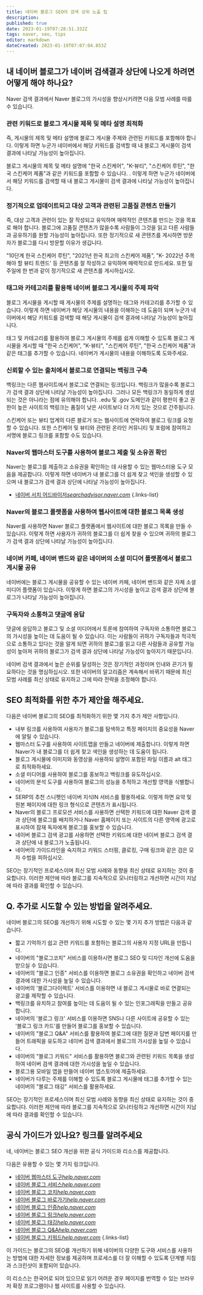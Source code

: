```yaml
---
title: 네이버 블로그 SEO어 검색 상위 노출 팁
description: 
published: true
date: 2023-01-19T07:28:51.332Z
tags: naver, seo, tips
editor: markdown
dateCreated: 2023-01-19T07:07:04.853Z
---
```


## 내 네이버 블로그가 네이버 검색결과 상단에 나오게 하려면 어떻게 해야 하나요?

Naver 검색 결과에서 Naver 블로그의 가시성을 향상시키려면 다음 모범 사례를 따를 수 있습니다.

### 관련 키워드로 블로그 게시물 제목 및 메타 설명 최적화

즉, 게시물의 제목 및 메타 설명에 블로그 게시물 주제와 관련된 키워드를 포함해야 합니다. 이렇게 하면 누군가 네이버에서 해당 키워드를 검색할 때 내 블로그 게시물이 검색 결과에 나타날 가능성이 높아집니다.

블로그 게시물의 제목 및 메타 설명에 "한국 스킨케어", "K-뷰티", "스킨케어 루틴", "한국 스킨케어 제품"과 같은 키워드를 포함할 수 있습니다. . 이렇게 하면 누군가 네이버에서 해당 키워드를 검색할 때 내 블로그 게시물이 검색 결과에 나타날 가능성이 높아집니다.

### 정기적으로 업데이트되고 대상 고객과 관련된 고품질 콘텐츠 만들기

즉, 대상 고객과 관련이 있는 잘 작성되고 유익하며 매력적인 콘텐츠를 만드는 것을 목표로 해야 합니다. 블로그에 고품질 콘텐츠가 많을수록 사람들이 그것을 읽고 다른 사람들과 공유하기를 원할 가능성이 높아집니다. 또한 정기적으로 새 콘텐츠를 게시하면 방문자가 블로그를 다시 방문할 이유가 생깁니다.

"10단계 한국 스킨케어 루틴", "2021년 한국 최고의 스킨케어 제품", "K- 2022년 주목해야 할 뷰티 트렌드' 등 콘텐츠를 잘 작성하고 유익하며 매력적으로 만드세요. 또한 일주일에 한 번과 같이 정기적으로 새 콘텐츠를 게시하십시오.

### 태그와 카테고리를 활용해 네이버 블로그 게시물의 주제 파악

블로그 게시물을 게시할 때 게시물의 주제를 설명하는 태그와 카테고리를 추가할 수 있습니다. 이렇게 하면 네이버가 해당 게시물의 내용을 이해하는 데 도움이 되며 누군가 네이버에서 해당 키워드를 검색할 때 해당 게시물이 검색 결과에 나타날 가능성이 높아집니다.

태그 및 카테고리를 활용하여 블로그 게시물의 주제를 쉽게 이해할 수 있도록 블로그 게시물을 게시할 때 "한국 스킨케어", "K-뷰티", "스킨케어 루틴", "한국 스킨케어 제품"과 같은 태그를 추가할 수 있습니다. 네이버가 게시물의 내용을 이해하도록 도와주세요.

### 신뢰할 수 있는 출처에서 블로그로 연결되는 백링크 구축

백링크는 다른 웹사이트에서 블로그로 연결되는 링크입니다. 백링크가 많을수록 블로그가 검색 결과 상단에 나타날 가능성이 높아집니다. 그러나 모든 백링크가 동일하게 생성되는 것은 아니라는 점에 유의해야 합니다. .edu 및 .gov 도메인과 같이 평판이 좋고 권한이 높은 사이트의 백링크는 품질이 낮은 사이트보다 더 가치 있는 것으로 간주됩니다.

스킨케어 또는 뷰티 업계의 다른 블로거 또는 웹사이트에 연락하여 블로그 링크를 요청할 수 있습니다. 또한 스킨케어 및 뷰티와 관련된 온라인 커뮤니티 및 포럼에 참여하고 서명에 블로그 링크를 포함할 수도 있습니다.

### Naver의 웹마스터 도구를 사용하여 블로그 제출 및 소유권 확인

Naver는 블로그를 제출하고 소유권을 확인하는 데 사용할 수 있는 웹마스터용 도구 모음을 제공합니다. 이렇게 하면 네이버가 내 블로그를 더 쉽게 찾고 색인을 생성할 수 있으며 내 블로그가 검색 결과 상단에 나타날 가능성이 높아집니다.

- [네이버 서치 어드바이저*searchadvisor.naver.com*](https://searchadvisor.naver.com/)
{.links-list}

### Naver의 블로그 플랫폼을 사용하여 웹사이트에 대한 블로그 목록 생성

Naver를 사용하면 Naver 블로그 플랫폼에서 웹사이트에 대한 블로그 목록을 만들 수 있습니다. 이렇게 하면 사용자가 귀하의 블로그를 더 쉽게 찾을 수 있으며 귀하의 블로그가 검색 결과 상단에 나타날 가능성이 높아집니다.

### 네이버 카페, 네이버 밴드와 같은 네이버의 소셜 미디어 플랫폼에서 블로그 게시물 공유

네이버에는 블로그 게시물을 공유할 수 있는 네이버 카페, 네이버 밴드와 같은 자체 소셜 미디어 플랫폼이 있습니다. 이렇게 하면 블로그의 가시성을 높이고 검색 결과 상단에 블로그가 나타날 가능성이 높아집니다.

### 구독자와 소통하고 댓글에 응답

댓글에 응답하고 블로그 및 소셜 미디어에서 토론에 참여하여 구독자와 소통하면 블로그의 가시성을 높이는 데 도움이 될 수 있습니다. 이는 사람들이 귀하가 구독자들과 적극적으로 소통하고 있다는 것을 알게 되면 귀하의 블로그를 읽고 다른 사람들과 공유할 가능성이 높아져 귀하의 블로그가 검색 결과 상단에 나타날 가능성이 높아지기 때문입니다.

네이버 검색 결과에서 높은 순위를 달성하는 것은 장기적인 과정이며 인내와 끈기가 필요하다는 것을 명심하십시오. 또한 네이버의 알고리즘은 계속해서 바뀌기 때문에 최신 모범 사례를 최신 상태로 유지하고 그에 따라 전략을 조정해야 합니다.

## SEO 최적화를 위한 추가 제안을 해주세요.

다음은 네이버 블로그의 SEO를 최적화하기 위한 몇 가지 추가 제안 사항입니다.

- 내부 링크를 사용하여 사용자가 블로그를 탐색하고 특정 페이지의 중요성을 Naver에 알릴 수 있습니다.
- 웹마스터 도구를 사용하여 사이트맵을 만들고 네이버에 제출합니다. 이렇게 하면 Naver가 내 블로그를 더 쉽게 찾고 색인을 생성하는 데 도움이 됩니다.
- 블로그 게시물에 이미지와 동영상을 사용하되 설명이 포함된 파일 이름과 alt 태그로 최적화하세요.
- 소셜 미디어를 사용하여 블로그를 홍보하고 백링크를 유도하십시오.
- 네이버의 분석 도구를 사용하여 블로그의 성능을 추적하고 개선할 영역을 식별합니다.
- SERP의 추천 스니펫인 네이버 지식IN 서비스를 활용하세요. 이렇게 하면 요약 및 원본 페이지에 대한 링크 형식으로 콘텐츠가 표시됩니다.
- Naver의 블로그 프로모션 서비스를 사용하면 선택한 키워드에 대한 Naver 검색 결과 상단에 블로그를 배치하거나 Naver 홈페이지 또는 사이트의 다른 영역에 광고로 표시하여 잠재 독자에게 블로그를 홍보할 수 있습니다.
- 네이버 블로그 검색 광고를 사용하면 선택한 키워드에 대한 네이버 블로그 검색 결과 상단에 내 블로그가 노출됩니다.
- 네이버의 가이드라인을 숙지하고 키워드 스터핑, 클로킹, 구매 링크와 같은 검은 모자 수법을 피하십시오.

SEO는 장기적인 프로세스이며 최신 모범 사례와 동향을 최신 상태로 유지하는 것이 중요합니다. 이러한 제안에 따라 블로그를 지속적으로 모니터링하고 개선하면 시간이 지남에 따라 결과를 확인할 수 있습니다.


## Q. 추가로 시도할 수 있는 방법을 알려주세요.

네이버 블로그의 SEO를 개선하기 위해 시도할 수 있는 몇 가지 추가 방법은 다음과 같습니다.

- 짧고 기억하기 쉽고 관련 키워드를 포함하는 블로그의 사용자 지정 URL을 만듭니다.
- 네이버의 "블로그코치" 서비스를 이용하시면 블로그 SEO 및 디자인 개선에 도움을 받으실 수 있습니다.
- 네이버의 "블로그 인증" 서비스를 이용하면 블로그 소유권을 확인하고 네이버 검색 결과에 대한 가시성을 높일 수 있습니다.
- 네이버의 '블로그다이렉트' 서비스를 이용하면 내 블로그 게시물로 바로 연결되는 광고를 제작할 수 있습니다.
- 백링크를 유치하고 참여를 높이는 데 도움이 될 수 있는 인포그래픽을 만들고 공유합니다.
- 네이버의 '블로그 링크' 서비스를 이용하면 SNS나 다른 사이트에 공유할 수 있는 '블로그 링크 카드'를 만들어 블로그를 홍보할 수 있습니다.
- 네이버의 "블로그 Q&A" 서비스를 활용하여 블로그에 대한 질문과 답변 페이지를 만들어 트래픽을 유도하고 네이버 검색 결과에서 블로그의 가시성을 높일 수 있습니다.
- 네이버의 "블로그 키워드" 서비스를 활용하면 블로그와 관련된 키워드 목록을 생성하여 네이버 검색 결과에 대한 가시성을 높일 수 있습니다.
- 블로그용 모바일 앱을 만들어 네이버 앱스토어에 제출하세요.
- 네이버가 다루는 주제를 이해할 수 있도록 블로그 게시물에 태그를 추가할 수 있는 네이버의 "블로그 태깅" 서비스를 활용하세요.

SEO는 장기적인 프로세스이며 최신 모범 사례와 동향을 최신 상태로 유지하는 것이 중요합니다. 이러한 제안에 따라 블로그를 지속적으로 모니터링하고 개선하면 시간이 지남에 따라 결과를 확인할 수 있습니다.


## 공식 가이드가 있나요? 링크를 알려주세요

네, 네이버는 블로그 SEO 개선을 위한 공식 가이드와 리소스를 제공합니다.

다음은 유용할 수 있는 몇 가지 링크입니다.

- [네이버 웹마스터 도구*help.naver.com*](https://help.naver.com/support/contents/contents.nhn?serviceNo=717&categoryNo=1856)
- [네이버 블로그 서비스*help.naver.com*](https://help.naver.com/support/contents/contents.nhn?serviceNo=717&categoryNo=1857)
- [네이버 블로그 코치*help.naver.com*](https://help.naver.com/support/contents/contents.nhn?serviceNo=717&categoryNo=1858)
- [네이버 블로그 바로가기*help.naver.com*](https://help.naver.com/support/contents/contents.nhn?serviceNo=717&categoryNo=1859)
- [네이버 블로그 인증*help.naver.com*](https://help.naver.com/support/contents/contents.nhn?serviceNo=717&categoryNo=1860)
- [네이버 블로그 링크*help.naver.com*](https://help.naver.com/support/contents/contents.nhn?serviceNo=717&categoryNo=1861)
- [네이버 블로그 태깅*help.naver.com*](https://help.naver.com/support/contents/contents.nhn?serviceNo=717&categoryNo=1862)
- [네이버 블로그 Q&A*help.naver.com*](https://help.naver.com/support/contents/contents.nhn?serviceNo=717&categoryNo=1863)
- [네이버 블로그 키워드*help.naver.com*](https://help.naver.com/support/contents/contents.nhn?serviceNo=717&categoryNo=1864)
{.links-list}

이 가이드는 블로그의 SEO를 개선하기 위해 네이버의 다양한 도구와 서비스를 사용하는 방법에 대한 자세한 정보를 제공하며 프로세스를 더 잘 이해할 수 있도록 단계별 지침과 스크린샷이 포함되어 있습니다.

이 리소스는 한국어로 되어 있으므로 읽기 어려운 경우 페이지를 번역할 수 있는 브라우저 확장 프로그램이나 웹 사이트를 사용할 수 있습니다.